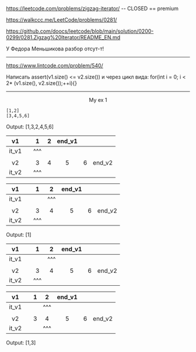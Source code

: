 https://leetcode.com/problems/zigzag-iterator/ -- CLOSED == premium

https://walkccc.me/LeetCode/problems/0281/

https://github.com/doocs/leetcode/blob/main/solution/0200-0299/0281.Zigzag%20Iterator/README_EN.md

У Федора Меньшикова разбор отсут-т!

_____

https://www.lintcode.com/problem/540/

Написать assert(v1.size() <= v2.size()) и через цикл вида: for(int i = 0; i < 2* (v1.size(), v2.size());++i){}

_____

<p align="center">My ex 1</p>

    [1,2]
    [3,4,5,6]
Output: [1,3,2,4,5,6]

|   v1  	|   	|  1  	| 2 	| end_v1 	|   	|        	|
|:-----:	|:-:	|:---:	|:-:	|:------:	|:-:	|--------	|
| it_v1 	|   	| ^^^ 	|   	|        	|   	|        	|
|       	|   	|     	|   	|        	|   	|        	|
|   v2  	|   	|  3  	| 4 	|    5   	| 6 	| end_v2 	|
| it_v2 	|   	| ^^^ 	|   	|        	|   	|        	|

|   v1  	|   	|  1  	|  2  	| end_v1 	|   	|        	|
|:-----:	|:-:	|:---:	|:---:	|:------:	|:-:	|--------	|
| it_v1 	|   	|     	| ^^^ 	|        	|   	|        	|
|       	|   	|     	|     	|        	|   	|        	|
|   v2  	|   	|  3  	|  4  	|    5   	| 6 	| end_v2 	|
| it_v2 	|   	| ^^^ 	|     	|        	|   	|        	|

Output: [1]

|   v1  	|   	|  1  	|  2  	| end_v1 	|   	|        	|
|:-----:	|:-:	|:---:	|:---:	|:------:	|:-:	|--------	|
| it_v1 	|   	|     	| ^^^ 	|        	|   	|        	|
|       	|   	|     	|     	|        	|   	|        	|
|   v2  	|   	|  3  	|  4  	|    5   	| 6 	| end_v2 	|
| it_v2 	|   	| ^^^ 	|     	|        	|   	|        	|

|   v1  	|   	| 1 	|  2  	| end_v1 	|   	|        	|
|:-----:	|:-:	|:-:	|:---:	|:------:	|:-:	|--------	|
| it_v1 	|   	|   	| ^^^ 	|        	|   	|        	|
|       	|   	|   	|     	|        	|   	|        	|
|   v2  	|   	| 3 	|  4  	|    5   	| 6 	| end_v2 	|
| it_v2 	|   	|   	| ^^^ 	|        	|   	|        	|

Output: [1,3]
